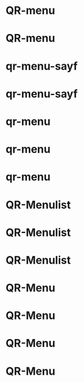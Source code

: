 # QR-menu
# QR-menu
# qr-menu-sayf
# qr-menu-sayf
# qr-menu
# qr-menu
# qr-menu
# QR-Menulist
# QR-Menulist
# QR-Menulist
# QR-Menu
# QR-Menu
# QR-Menu
# QR-Menu
